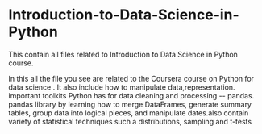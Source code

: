 # Introduction-to-Data-Science-in-Python

This contain all files related to Introduction to Data Science in Python course.

In this all the file you see are related to the Coursera course on Python for data science . It also include how to manipulate data,representation.
important toolkits Python has for data cleaning and processing -- pandas. pandas library by learning how to merge DataFrames, generate summary tables, group data into logical pieces, and manipulate dates.also contain variety of statistical techniques such a distributions, sampling and t-tests
